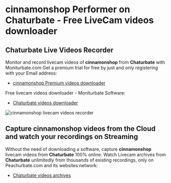 # cinnamonshop Performer on Chaturbate - Free LiveCam videos downloader

## Chaturbate Live Videos Recorder

Monitor and record livecam videos of **cinnamonshop** from **Chaturbate** with Moniturbate.com
Get a premium trial for free by just and only registering with your Email address:
* [cinnamonshop Premium videos downloader](https://moniturbate.com/request-demo-licence-key.html)

Free livecam videos downloader - Moniturbate Software:
* [Chaturbate videos downloader](https://moniturbate.com/moniturbate-download-software.html)

![cinnamonshop livecam videos recorder](https://peachurnet.com/templates/moniturbate-software.png)


## Capture cinnamonshop videos from the Cloud and watch your recordings on Streaming

Without the need of downloading a software, capture **cinnamonshop** livecam videos from **Chaturbate** 100% online.
Watch Livecam archives from **Chaturbate** unlimitedly from thousands of existing recordings, only on Peachurbate.com and its websites network:
* [Chaturbate videos archives](https://peachurnet.com/)